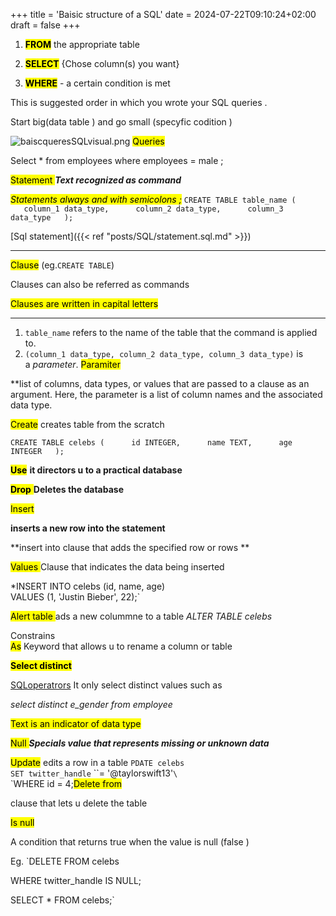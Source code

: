 +++
title = 'Baisic structure of a SQL'
date = 2024-07-22T09:10:24+02:00
draft = false
+++

    

1. **<mark class="hltr-sdsafsafaf">FROM</mark>** the appropriate table 

2. **<mark class="hltr-code-">SELECT</mark>** {Chose column(s) you want}

1. **<mark class="hltr-code-">WHERE</mark>** - a certain condition is met 

This is suggested order in which you wrote your SQL queries .

Start big(data table ) and go small (specyfic codition )

![baiscqueresSQLvisual.png](/Notes/baiscqueresSQLvisual.png)
<mark class="hltr-grses">Queries</mark>

Select * from employees where employees = male ;


<mark class="hltr-code-">Statement </mark>
***Text recognized as command***


<mark class="hltr-blood">*Statements always and with semicolons ;*</mark>
`CREATE TABLE table_name (  
   column_1 data_type,  
   column_2 data_type,  
   column_3 data_type  
);`

[Sql statement]({{< ref "posts/SQL/statement.sql.md" >}})

----
<mark class="hltr-code-">Clause</mark> (eg.`CREATE TABLE`)

Clauses can also be referred as commands

<mark class="hltr-blood">Clauses are written in capital letters </mark>

---- 

1.  `table_name` refers to the name of the table that the command is applied to.
2.  `(column_1 data_type, column_2 data_type, column_3 data_type)` is a _parameter_. 
 <mark class="hltr-szopen">Paramiter</mark>
 
 **list of columns, data types, or values that are passed to a clause as an argument. Here, the parameter is a list of column names and the associated data type.

<mark class="hltr-grses"><mark class="hltr-sdsafsafaf">Create</mark></mark>
creates table from the scratch

`CREATE TABLE celebs (  
   id INTEGER,  
   name TEXT,  
   age INTEGER  
);`

<mark class="hltr-try">**Use**</mark>
**it directors u to a practical database** 

<mark class="hltr-try">**Drop** </mark>
**Deletes the database** 

<mark class="hltr-grses">Insert </mark>

**inserts a new row into the statement**

**insert into clause that adds the specified row or rows **

<mark class="hltr-grses">Values </mark>
Clause that indicates the data being inserted

*INSERT INTO celebs (id, name, age)  
VALUES (1, 'Justin Bieber', 22);`


<mark class="hltr-grses">Alert table
</mark>
ads a new colummne to a table 
*ALTER TABLE celebs*  

Constrains 
\
<mark class="hltr-grses">As</mark> 
Keyword that allows u to rename a column or table 

<mark class="hltr-grses">**Select distinct**</mark>

[SQLoperatrors](https://www.w3schools.com/sql/sql_operators.asp)
It only select distinct values such as 

*select distinct e_gender from employee*

<mark class="hltr-try">Text is an indicator of data type</mark>

<mark class="hltr-grses">Null </mark>
***Specials value that represents missing or unknown data***


<mark class="hltr-grses">Update</mark>
edits a row in a table 
`PDATE celebs`  
`SET twitter_handle` ``= '@taylorswift13'`\`  
`WHERE id = 4;<mark class="hltr-grses">Delete from </mark>

clause that lets u delete the table 



<mark class="hltr-grses">Is null </mark>

A condition that returns true when the value is null (false )

Eg.
`DELETE FROM celebs 

WHERE twitter_handle IS NULL;

SELECT * FROM celebs;`

